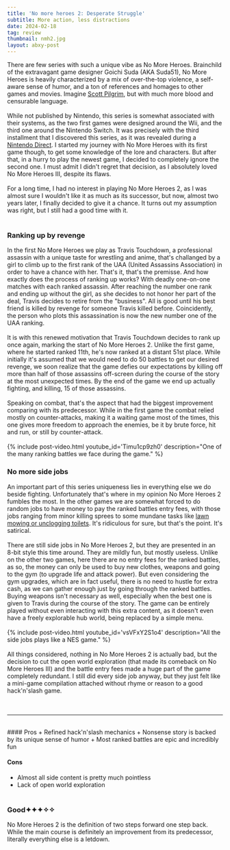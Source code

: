 ```yaml
---
title: 'No more heroes 2: Desperate Struggle'
subtitle: More action, less distractions
date: 2024-02-18
tag: review
thumbnail: nmh2.jpg
layout: abxy-post
---
```


There are few series with such a unique vibe as No More Heroes. Brainchild of the extravagant game designer Goichi Suda (AKA Suda51), No More Heroes is heavily characterized by a mix of over-the-top violence, a self-aware sense of humor, and a ton of references and homages to other games and movies. Imagine [Scott Pilgrim](https://www.youtube.com/watch?v=7wd5KEaOtm4), but with much more blood and censurable language.
<br><br>
While not published by Nintendo, this series is somewhat associated with their systems, as the two first games were designed around the Wii, and the third one around the Nintendo Switch. It was precisely with the third installment that I discovered this series, as it was revealed during a [Nintendo Direct](https://www.youtube.com/watch?v=91HU_mc9cts). I started my journey with No More Heroes with its first game though, to get some knowledge of the lore and characters. But after that, in a hurry to play the newest game, I decided to completely ignore the second one. I must admit I didn't regret that decision, as I absolutely loved No More Heroes III, despite its flaws.
<br><br>
For a long time, I had no interest in playing No More Heroes 2, as I was almost sure I wouldn't like it as much as its successor, but now, almost two years later, I finally decided to give it a chance. It turns out my assumption was right, but I still had a good time with it.
<br><br>

### Ranking up by revenge

In the first No More Heroes we play as Travis Touchdown, a professional assassin with a unique taste for wrestling and anime, that's challanged by a girl to climb up to the first rank of the UAA (United Assassins Association) in order to have a chance with her. That's it, that's the premisse.
And how exactly does the process of ranking up works? With deadly one-on-one matches with each ranked assassin. After reaching the number one rank and ending up without the girl, as she decides to not honor her part of the deal, Travis decides to retire from the "business". All is good until his best friend is killed by revenge for someone Travis killed before. Coincidently, the person who plots this assassination is now the new number one of the UAA ranking.
<br><br>
It is with this renewed motivation that Travis Touchdown decides to rank up once again, marking the start of No More Heroes 2. Unlike the first game, where he started ranked 11th, he's now ranked at a distant 51st place. While initially it's assumed that we would need to do 50 battles to get our desired revenge, we soon realize that the game defies our expectations by killing off more than half of those assassins off-screen during the course of the story at the most unexpected times. By the end of the game we end up actually fighting, and killing, 15 of those assassins.
<br><br>
Speaking on combat, that's the aspect that had the biggest improvement comparing with its predecessor. While in the first game the combat relied mostly on counter-attacks, making it a waiting game most of the times, this one gives more freedom to approach the enemies, be it by brute force, hit and run, or still by counter-attack.
<br><br>
{% include post-video.html youtube_id='Timu1cp9zh0' description="One of the many ranking battles we face during the game." %}
<br>

### No more side jobs

An important part of this series uniqueness lies in everything else we do beside fighting. Unfortunately that's where in my opinion No More Heroes 2 fumbles the most. In the other games we are somewhat forced to do random jobs to have money to pay the ranked battles entry fees, with those jobs ranging from minor killing sprees to some mundane tasks like [lawn mowing or unclogging toilets](https://www.youtube.com/watch?v=nEIkr5RceJQ). It's ridiculous for sure, but that's the point. It's satirical.
<br><br>
There are still side jobs in No More Heroes 2, but they are presented in an 8-bit style this time around. They are mildly fun, but mostly useless. Unlike on the other two games, here there are no entry fees for the ranked battles, as so, the money can only be used to buy new clothes, weapons and going to the gym (to upgrade life and attack power). But even considering the gym upgrades, which are in fact useful, there is no need to hustle for extra cash, as we can gather enough just by going through the ranked battles. Buying weapons isn't necessary as well, especially when the best one is given to Travis during the course of the story. The game can be entirely played without even interacting with this extra content, as it doesn't even have a freely explorable hub world, being replaced by a simple menu.
<br><br>
{% include post-video.html youtube_id='vsVFxY2S1o4' description="All the side jobs plays like a NES game." %}
<br><br>
All things considered, nothing in No More Heroes 2 is actually bad, but the decision to cut the open world exploration (that made its comeback on No More Heroes III) and the battle entry fees made a huge part of the game completely redundant. I still did every side job anyway, but they just felt like a mini-game compilation attached without rhyme or reason to a good hack'n'slash game.
<br><br><br>


***
<br>
#### Pros
+ Refined hack'n'slash mechanics
+ Nonsense story is backed by its unique sense of humor
+ Most ranked battles are epic and incredibly fun

#### Cons
+ Almost all side content is pretty much pointless
+ Lack of open world exploration
<br><br>

### Good<span class="u-ft-sans">✦✦✦✧✧</span>

No More Heroes 2 is the definition of two steps forward one step back. While the main course is definitely an improvement from its predecessor, literally everything else is a letdown.
<br><br>
